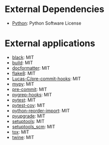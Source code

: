 <!--
 Copyright 2021 Antoine DECHAUME

 This work is licensed under the Creative Commons Attribution 4.0
 International License. To view a copy of this license, visit
 http://creativecommons.org/licenses/by/4.0/ or send a letter to Creative
 Commons, PO Box 1866, Mountain View, CA 94042, USA.
 -->

# External Dependencies

- [Python](http://python.org/): Python Software License

# External applications

- [black](https://black.readthedocs.io): MIT
- [build](https://pypa-build.readthedocs.io): MIT
- [docformatter](https://github.com/myint/docformatter): MIT
- [flake8](https://flake8.pycqa.org): MIT
- [Lucas-C/pre-commit-hooks](https://github.com/Lucas-C/pre-commit-hooks): MIT
- [mypy](http://www.mypy-lang.org/): MIT
- [pre-commit](https://pre-commit.com): MIT
- [pygrep-hooks](https://github.com/pre-commit/pygrep-hooks): MIT
- [pytest](https://pytest.org): MIT
- [pytest-cov](https://pytest-cov.readthedocs.io): MIT
- [python-reorder-import](https://github.com/asottile/reorder_python_imports): MIT
- [pyupgrade](https://github.com/asottile/pyupgrade): MIT
- [setuptools](https://setuptools.readthedocs.io/): MIT
- [setuptools_scm](https://github.com/pypa/setuptools_scm/): MIT
- [tox](https://tox.wiki): MIT
- [twine](https://twine.readthedocs.io): MIT
